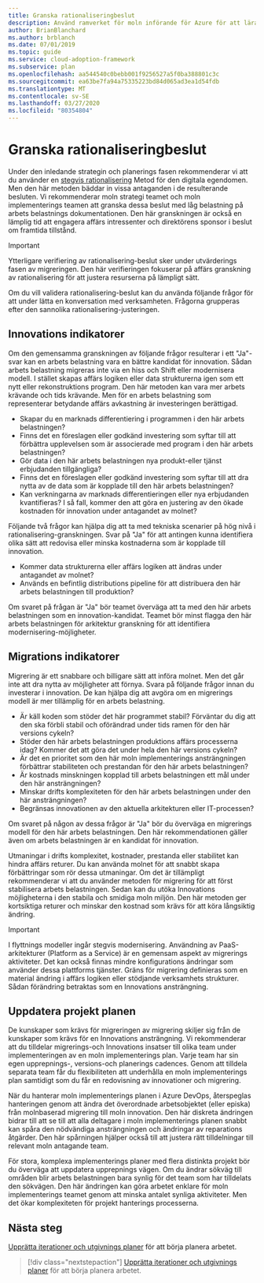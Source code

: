 ```yaml
---
title: Granska rationaliseringbeslut
description: Använd ramverket för moln införande för Azure för att lära dig hur du granskar rationalisering-beslut och förbereder dig för att under lätta en konversation med verksamheten.
author: BrianBlanchard
ms.author: brblanch
ms.date: 07/01/2019
ms.topic: guide
ms.service: cloud-adoption-framework
ms.subservice: plan
ms.openlocfilehash: aa544540c0bebb001f9256527a5f0ba388801c3c
ms.sourcegitcommit: ea63be7fa94a75335223bd84d065ad3ea1d54fdb
ms.translationtype: MT
ms.contentlocale: sv-SE
ms.lasthandoff: 03/27/2020
ms.locfileid: "80354804"
---
```

# <a name="review-rationalization-decisions"></a>Granska rationaliseringbeslut

Under den inledande strategin och planerings fasen rekommenderar vi att du använder en [stegvis rationalisering](../digital-estate/rationalize.md#incremental-rationalization) Metod för den digitala egendomen. Men den här metoden bäddar in vissa antaganden i de resulterande besluten. Vi rekommenderar moln strategi teamet och moln implementerings teamen att granska dessa beslut med låg belastning på arbets belastnings dokumentationen. Den här granskningen är också en lämplig tid att engagera affärs intressenter och direktörens sponsor i beslut om framtida tillstånd.

> [!IMPORTANT]
> Ytterligare verifiering av rationalisering-beslut sker under utvärderings fasen av migreringen. Den här verifieringen fokuserar på affärs granskning av rationalisering för att justera resurserna på lämpligt sätt.

Om du vill validera rationalisering-beslut kan du använda följande frågor för att under lätta en konversation med verksamheten. Frågorna grupperas efter den sannolika rationalisering-justeringen.

## <a name="innovation-indicators"></a>Innovations indikatorer

Om den gemensamma granskningen av följande frågor resulterar i ett "Ja"-svar kan en arbets belastning vara en bättre kandidat för innovation. Sådan arbets belastning migreras inte via en hiss och Shift eller modernisera modell. I stället skapas affärs logiken eller data strukturerna igen som ett nytt eller rekonstruktions program. Den här metoden kan vara mer arbets krävande och tids krävande. Men för en arbets belastning som representerar betydande affärs avkastning är investeringen berättigad.

- Skapar du en marknads differentiering i programmen i den här arbets belastningen?
- Finns det en föreslagen eller godkänd investering som syftar till att förbättra upplevelsen som är associerade med program i den här arbets belastningen?
- Gör data i den här arbets belastningen nya produkt-eller tjänst erbjudanden tillgängliga?
- Finns det en föreslagen eller godkänd investering som syftar till att dra nytta av de data som är kopplade till den här arbets belastningen?
- Kan verkningarna av marknads differentieringen eller nya erbjudanden kvantifieras? I så fall, kommer den att göra en justering av den ökade kostnaden för innovation under antagandet av molnet?

Följande två frågor kan hjälpa dig att ta med tekniska scenarier på hög nivå i rationalisering-granskningen. Svar på "Ja" för att antingen kunna identifiera olika sätt att redovisa eller minska kostnaderna som är kopplade till innovation.

- Kommer data strukturerna eller affärs logiken att ändras under antagandet av molnet?
- Används en befintlig distributions pipeline för att distribuera den här arbets belastningen till produktion?

Om svaret på frågan är "Ja" bör teamet överväga att ta med den här arbets belastningen som en innovation-kandidat. Teamet bör minst flagga den här arbets belastningen för arkitektur granskning för att identifiera modernisering-möjligheter.

## <a name="migration-indicators"></a>Migrations indikatorer

Migrering är ett snabbare och billigare sätt att införa molnet. Men det går inte att dra nytta av möjligheter att förnya. Svara på följande frågor innan du investerar i innovation. De kan hjälpa dig att avgöra om en migrerings modell är mer tillämplig för en arbets belastning.

- Är käll koden som stöder det här programmet stabil? Förväntar du dig att den ska förbli stabil och oförändrad under tids ramen för den här versions cykeln?
- Stöder den här arbets belastningen produktions affärs processerna idag? Kommer det att göra det under hela den här versions cykeln?
- Är det en prioritet som den här moln implementerings ansträngningen förbättrar stabiliteten och prestandan för den här arbets belastningen?
- Är kostnads minskningen kopplad till arbets belastningen ett mål under den här ansträngningen?
- Minskar drifts komplexiteten för den här arbets belastningen under den här ansträngningen?
- Begränsas innovationen av den aktuella arkitekturen eller IT-processen?

Om svaret på någon av dessa frågor är "Ja" bör du överväga en migrerings modell för den här arbets belastningen. Den här rekommendationen gäller även om arbets belastningen är en kandidat för innovation.

Utmaningar i drifts komplexitet, kostnader, prestanda eller stabilitet kan hindra affärs returer. Du kan använda molnet för att snabbt skapa förbättringar som rör dessa utmaningar. Om det är tillämpligt rekommenderar vi att du använder metoden för migrering för att först stabilisera arbets belastningen. Sedan kan du utöka Innovations möjligheterna i den stabila och smidiga moln miljön. Den här metoden ger kortsiktiga returer och minskar den kostnad som krävs för att köra långsiktig ändring.

> [!IMPORTANT]
> I flyttnings modeller ingår stegvis modernisering. Användning av PaaS-arkitekturer (Platform as a Service) är en gemensam aspekt av migrerings aktiviteter. Det kan också finnas mindre konfigurations ändringar som använder dessa plattforms tjänster. Gräns för migrering definieras som en material ändring i affärs logiken eller stödjande verksamhets strukturer. Sådan förändring betraktas som en Innovations ansträngning.

## <a name="update-the-project-plan"></a>Uppdatera projekt planen

De kunskaper som krävs för migreringen av migrering skiljer sig från de kunskaper som krävs för en Innovations ansträngning. Vi rekommenderar att du tilldelar migrerings-och Innovations insatser till olika team under implementeringen av en moln implementerings plan. Varje team har sin egen upprepnings-, versions-och planerings cadences. Genom att tilldela separata team får du flexibiliteten att underhålla en moln implementerings plan samtidigt som du får en redovisning av innovationer och migrering.

När du hanterar moln implementerings planen i Azure DevOps, återspeglas hanteringen genom att ändra det överordnade arbetsobjektet (eller episka) från molnbaserad migrering till moln innovation. Den här diskreta ändringen bidrar till att se till att alla deltagare i moln implementerings planen snabbt kan spåra den nödvändiga ansträngningen och ändringar av reparations åtgärder. Den här spårningen hjälper också till att justera rätt tilldelningar till relevant moln antagande team.

För stora, komplexa implementerings planer med flera distinkta projekt bör du överväga att uppdatera upprepnings vägen. Om du ändrar sökväg till områden blir arbets belastningen bara synlig för det team som har tilldelats den sökvägen. Den här ändringen kan göra arbetet enklare för moln implementerings teamet genom att minska antalet synliga aktiviteter. Men det ökar komplexiteten för projekt hanterings processerna.

## <a name="next-steps"></a>Nästa steg

[Upprätta iterationer och utgivnings planer](./iteration-paths.md) för att börja planera arbetet.

> [!div class="nextstepaction"]
> [Upprätta iterationer och utgivnings planer](./iteration-paths.md) för att börja planera arbetet.
